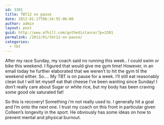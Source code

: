 ```yaml
---
id: 3301
title: TBT12 on pause
date: 2012-01-17T06:34:55-06:00
author: admin
layout: post
guid: http://www.afhill.com/gothedistance/?p=3301
permalink: /2012/01/tbt12-on-pause/
categories:
  - tbt
---
```

After my race Sunday, my coach said no running this week.. I could swim or bike this weekend. I figured that would give me gym time! However, in an email today he further elaborated that we weren&#8217;t to hit the gym til the weekend either. So&#8230;. My TBT is on pause for a week. I&#8217;ll still eat reasonably clean but I will let myself eat that cheese I&#8217;ve been wanting since Sunday! I don&#8217;t really care about Sugar or white rice, but my body has been craving some good ole saturated fat!

So this is recovery! Something i&#8217;m not really used to. I generally hit a goal and I&#8217;m onto the next one. I trust my coach on this front in particular given Colleen&#8217;s longevity in the sport. He obviously has some ideas on how to prevent mental and physical burnout.